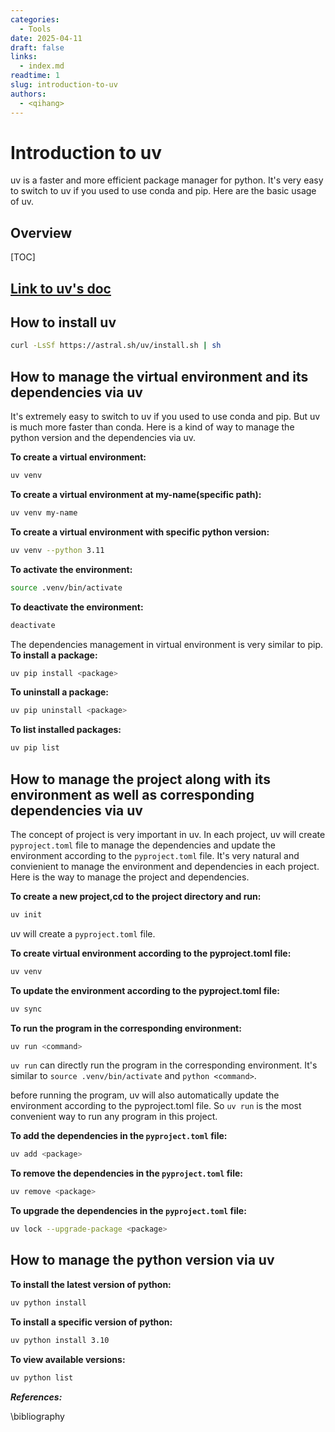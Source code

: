 ```yaml
---
categories:
  - Tools
date: 2025-04-11
draft: false
links:
  - index.md
readtime: 1
slug: introduction-to-uv
authors:
  - <qihang>
---
```

# Introduction to uv
uv is a faster and more efficient package manager for python. It's very easy to switch to uv if you used to use conda and pip. Here are the basic usage of uv.
<!-- more -->
## Overview
[TOC]
## [Link to uv's doc](https://docs.astral.sh/uv/)

## How to install uv
```bash
curl -LsSf https://astral.sh/uv/install.sh | sh
```

## How to manage the virtual environment and its dependencies via uv
It's extremely easy to switch to uv if you used to use conda and pip. But uv is much more faster than conda. Here is a kind of way to manage the python version and the dependencies via uv.

**To create a virtual environment:**
```bash
uv venv
```

**To create a virtual environment at my-name(specific path):**
```bash
uv venv my-name
```

**To create a virtual environment with specific python version:**
```bash
uv venv --python 3.11
```

**To activate the environment:**
```bash
source .venv/bin/activate
```

**To deactivate the environment:**
```bash
deactivate
```

The dependencies management in virtual environment is very similar to pip.
**To install a package:**
```bash
uv pip install <package>
```
**To uninstall a package:**
```bash
uv pip uninstall <package>
```
**To list installed packages:**
```bash
uv pip list
```

## How to manage the project along with its environment as well as corresponding dependencies via uv
The concept of project is very important in uv. In each project, uv will create `pyproject.toml` file to manage the dependencies and update the environment according to the `pyproject.toml` file. It's very natural and convienient to manage the environment and dependencies in each project. Here is the way to manage the project and dependencies.

**To create a new project,cd to the project directory and run:**
```bash
uv init
```
uv will create a `pyproject.toml` file.

**To create virtual environment according to the pyproject.toml file:**
```bash
uv venv
```

**To update the environment according to the pyproject.toml file:**
```bash
uv sync
```
**To run the program in the corresponding environment:**
```bash
uv run <command>
```
`uv run` can directly run the program in the corresponding environment. It's similar to `source .venv/bin/activate` and `python <command>`. 

before running the program, uv will also automatically update the environment according to the pyproject.toml file. So `uv run` is the most convenient way to run any program in this project.

**To add the dependencies in the `pyproject.toml` file:**
```bash
uv add <package>
```

**To remove the dependencies in the `pyproject.toml` file:**
```bash
uv remove <package>
```

**To upgrade the dependencies in the `pyproject.toml` file:**
```bash
uv lock --upgrade-package <package>
```
## How to manage the python version via uv
**To install the latest version of python:**
```bash
uv python install
```
**To install a specific version of python:**
```bash
uv python install 3.10
```
**To view available versions:**
```bash
uv python list
```

***References:***

\bibliography


